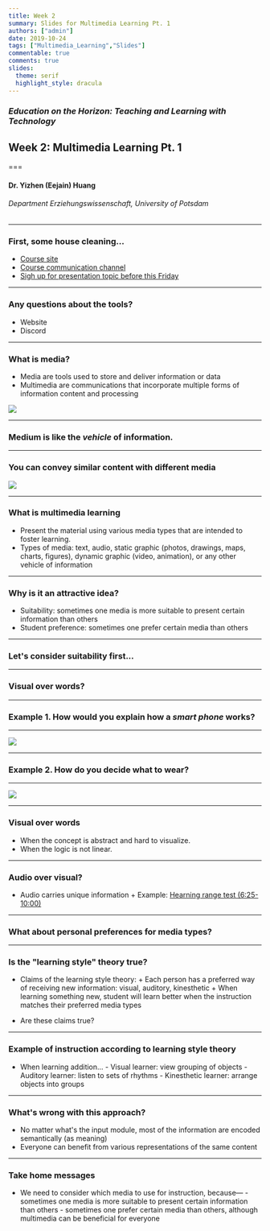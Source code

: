 ```yaml
---
title: Week 2 
summary: Slides for Multimedia Learning Pt. 1
authors: ["admin"]
date: 2019-10-24
tags: ["Multimedia_Learning","Slides"]
commentable: true
comments: true
slides:
  theme: serif
  highlight_style: dracula
---
```


### *Education on the Horizon: Teaching and Learning with Technology*
## Week 2: Multimedia Learning Pt. 1
===
#### Dr. Yizhen (Eejain) Huang
###### Department Erziehungswissenschaft, University of Potsdam


----
### First, some house cleaning...
- [Course site](https://edutech.netlify.com/)
- [Course communication channel](https://discord.gg/e3VpXtv)
- [Sigh up for presentation topic before this Friday](https://docs.google.com/spreadsheets/d/10bdOmFw7KLevjp87eB_meW_1oUtAbdOr_x0cDjChPA4/edit?usp=sharing)

---
### Any questions about the tools?
- Website
- Discord


---
### What is media?
- Media are tools used to store and deliver information or data
- Multimedia are communications that incorporate multiple forms of information content and processing

![](/media/media.jpg)

---
### Medium is like the *vehicle* of information. 


---
### You can convey similar content with different media
![](/media/different-transportation.png)

---
### What is multimedia learning
- Present the material using various media types that are intended to foster learning.
- Types of media: text, audio, static graphic (photos, drawings, maps, charts, figures), dynamic graphic (video, animation), or any other vehicle of information

---
### Why is it an attractive idea?

- Suitability: sometimes one media is more suitable to present certain information than others
- Student preference: sometimes one prefer certain media than others

---
### Let's consider suitability first...

---
### Visual over words? 

---
### Example 1. How would you explain how a *smart phone* works?

---
![](/media/cellphone.png)

---
### Example 2. How do you decide what to wear?

---
![](/media/decisiontree2.png)

---
### Visual over words
- When the concept is abstract and hard to visualize.
- When the logic is not linear.

---
### Audio over visual?
- Audio carries unique information
      + Example: [Hearning range test (6:25-10:00)](https://www.20k.org/episodes/hearingloss )

---
### What about personal preferences for media types?

---
### Is the "learning style" theory true?
- Claims of the learning style theory:
      + Each person has a preferred way of receiving new information: visual, auditory, kinesthetic
      + When learning something new, student will learn better when the instruction matches their preferred media types
+ Are these claims true?

---
### Example of instruction according to learning style theory
- When learning addition...
      - Visual learner: view grouping of objects
      - Auditory learner: listen to sets of rhythms
      - Kinesthetic learner: arrange objects into groups

---
### What's wrong with this approach?
- No matter what's the input module, most of the information are encoded semantically (as meaning)
- Everyone can benefit from various representations of the same content

---
### Take home messages
- We need to consider which media to use for instruction, because––
      - sometimes one media is more suitable to present certain information than others
      - sometimes one prefer certain media than others, although multimedia can be beneficial for everyone


